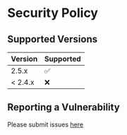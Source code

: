 # Security Policy

## Supported Versions

| Version | Supported          |
| ------- | ------------------ |
| 2.5.x   | :white_check_mark: |
| < 2.4.x   | :x:                |

## Reporting a Vulnerability

Please submit issues [here](https://github.com/conorheffron/rabbitmq-tester/issues)
